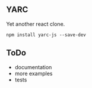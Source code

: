 YARC
----
Yet another react clone. 

`npm install yarc-js --save-dev`

## ToDo

- documentation
- more examples
- tests
